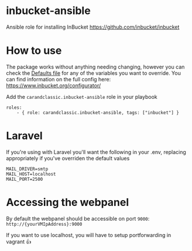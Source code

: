 # inbucket-ansible
Ansible role for installing InBucket https://github.com/inbucket/inbucket

# How to use


The package works without anything needing changing, however you can check the [Defaults file](https://github.com/carandclassic/inbucket-ansible/blob/main/defaults/main.yml) for any of the variables you want to override.
You can find information on the full config here: https://www.inbucket.org/configurator/

Add the `carandclassic.inbucket-ansible` role in your playbook
```
roles:
    - { role: carandclassic.inbucket-ansible, tags: ["inbucket"] }
```

# Laravel
If you're using with Laravel you'll want the following in your .env, replacing appropriately if you've overriden the default values
```
MAIL_DRIVER=smtp
MAIL_HOST=localhost
MAIL_PORT=2500
```

# Accessing the webpanel
By default the webpanel should be accessible on port `9000`:
`http://{yourVMIpAddress}:9000`

If you want to use localhost, you will have to setup portforwarding in vagrant 👍
